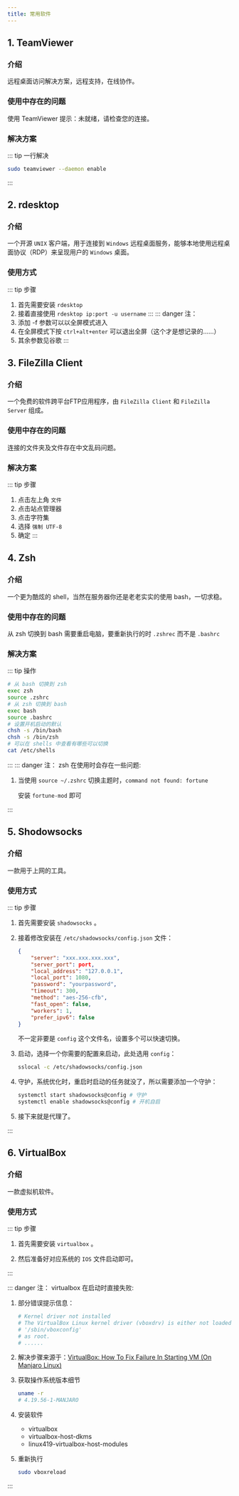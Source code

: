 ```yaml
---
title: 常用软件
---
```


## 1. TeamViewer

### 介绍

远程桌面访问解决方案，远程支持，在线协作。

### 使用中存在的问题

使用 TeamViewer 提示：未就绪，请检查您的连接。

### 解决方案

::: tip 一行解决
```sh
sudo teamviewer --daemon enable
```
:::

## 2. rdesktop

### 介绍

一个开源 `UNIX` 客户端，用于连接到 `Windows` 远程桌面服务，能够本地使用远程桌面协议（RDP）来呈现用户的 `Windows` 桌面。

### 使用方式

::: tip 步骤
1. 首先需要安装 `rdesktop`
2. 接着直接使用 `rdesktop ip:port -u username`
:::
::: danger 注：
1. 添加 -f 参数可以以全屏模式进入
2. 在全屏模式下按 `ctrl+alt+enter` 可以退出全屏（这个才是想记录的……）
3. 其余参数见谷歌
:::

## 3. FileZilla Client

### 介绍

一个免费的软件跨平台FTP应用程序，由 `FileZilla Client` 和 `FileZilla Server` 组成。

### 使用中存在的问题

连接的文件夹及文件存在中文乱码问题。

### 解决方案

::: tip 步骤
1. 点击左上角 `文件`
2. 点击站点管理器
3. 点击字符集
4. 选择 `强制 UTF-8`
5. 确定
:::

## 4. Zsh

### 介绍

一个更为酷炫的 shell，当然在服务器你还是老老实实的使用 bash，一切求稳。

### 使用中存在的问题

从 zsh 切换到 bash 需要重启电脑，要重新执行的时 `.zshrec` 而不是 `.bashrc`

### 解决方案

::: tip 操作
```bash
# 从 bash 切换到 zsh
exec zsh
source .zshrc
# 从 zsh 切换到 bash
exec bash
source .bashrc
# 设置开机启动的默认
chsh -s /bin/bash
chsh -s /bin/zsh
# 可以在 shells 中查看有哪些可以切换
cat /etc/shells
```
:::
::: danger 注：
zsh 在使用时会存在一些问题:

1. 当使用 `source ~/.zshrc` 切换主题时，`command not found: fortune`

   安装 `fortune-mod` 即可

:::



## 5. Shodowsocks

### 介绍

一款用于上网的工具。

### 使用方式

::: tip 步骤

1. 首先需要安装 `shadowsocks` 。

2. 接着修改安装在 `/etc/shadowsocks/config.json` 文件：
   
   ```json
   {
       "server": "xxx.xxx.xxx.xxx",
       "server_port": port,
       "local_address": "127.0.0.1",
       "local_port": 1080,
       "password": "yourpassword",
       "timeout": 300,
       "method": "aes-256-cfb",
       "fast_open": false,
       "workers": 1,
       "prefer_ipv6": false
   }
   ```
   
   不一定非要是 `config` 这个文件名，设置多个可以快速切换。
   
3. 启动，选择一个你需要的配置来启动，此处选用 `config`：

   ```bash
   sslocal -c /etc/shadowsocks/config.json
   ```

4. 守护，系统优化时，重启时启动的任务就没了，所以需要添加一个守护：

   ```bash
   systemctl start shadowsocks@config # 守护
   systemctl enable shadowsocks@config # 开机自启
   ```

5. 接下来就是代理了。

:::

## 6. VirtualBox

### 介绍

一款虚拟机软件。

### 使用方式

::: tip 步骤

1. 首先需要安装 `virtualbox` 。

2. 然后准备好对应系统的 `IOS` 文件启动即可。
   

:::

::: danger 注：
virtualbox 在启动时直接失败:

1. 部分错误提示信息：

   ```bash
   # Kernel driver not installed
   # The VirtualBox Linux kernel driver (vboxdrv) is either not loaded or there is a permission problem with /dev/vboxdrv. Please reinstall the kernel module by executing
   # '/sbin/vboxconfig'
   # as root.
   # ......
   ```

2. 解决步骤来源于：[VirtualBox: How To Fix Failure In Starting VM (On Manjaro Linux)](https://dev.to/nabbisen/virtualbox-how-to-solve-a-problem-about-failure-in-starting-vm-on-manjaro-linux-49fg)

3. 获取操作系统版本细节

   ```bash
   uname -r
   # 4.19.56-1-MANJARO
   ```

4. 安装软件

   + virtualbox
   + virtualbox-host-dkms
   + linux419-virtualbox-host-modules <Badge text="对应的版本 419" type="warn"/>

5. 重新执行

   ```bash
   sudo vboxreload 
   ```

:::

